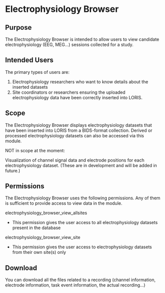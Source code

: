 # Electrophysiology Browser

## Purpose

The Electrophysiology Browser is intended to allow users to view candidate
electrophysiology (EEG, MEG...) sessions collected for a study.

## Intended Users

The primary types of users are:
1. Electrophysiology researchers who want to know details about the inserted datasets
2. Site coordinators or researchers ensuring the uploaded electrophysiology data have
been correctly inserted into LORIS.

## Scope

The Electrophysiology Browser displays electrophysiology datasets that have been
inserted into LORIS from a BIDS-format collection. Derived or processed electrophysiology
datasets can also be accessed via this module.

NOT in scope at the moment:

Visualization of channel signal data and electrode positions for each electrophysiology dataset. 
(These are in development and will be added in future.)

## Permissions

The Electrophysiology Browser uses the following permissions. Any of them is 
sufficient to provide access to view data in the module.

electrophysiology_browser_view_allsites
  - This permission gives the user access to all electrophysiology datasets present in the database
  
electrophysiology_browser_view_site
  - This permission gives the user access to electrophysiology datasets from their own site(s) only

## Download

You can download all the files related to a recording (channel information,
electrode information, task event information, the actual recording...)

